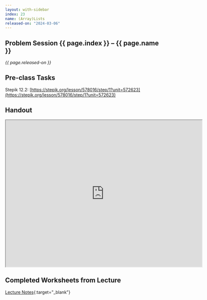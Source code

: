 ```yaml
---
layout: with-sidebar
index: 23
name: (Array)Lists
released-on: "2024-03-06"
---
```


## Problem Session {{ page.index }} – {{ page.name }}

_{{ page.released-on }}_

## Pre-class Tasks

Stepik 12.2: [https://stepik.org/lesson/578016/step/1?unit=572623](https://stepik.org/lesson/578016/step/1?unit=572623)

## Handout

<iframe src="https://drive.google.com/file/d/1cqzytwxxKlEZVuGph2ZKwP7WEPHG8ttk/preview" width="640" height="480" allow="autoplay"></iframe>

## Completed Worksheets from Lecture

[Lecture Notes](https://drive.google.com/drive/folders/1xiq800-mUHAHJkrGAUPEow6lxsoy2wXk?usp=sharing){:target="_blank"}
